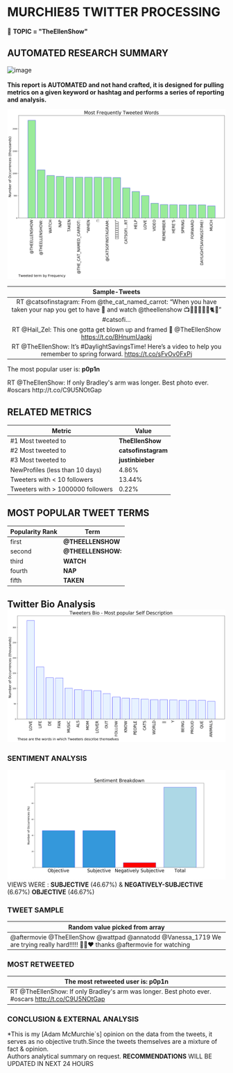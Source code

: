 # MURCHIE85 TWITTER PROCESSING 
&#x1F34E; **TOPIC = "TheEllenShow"**

## AUTOMATED RESEARCH SUMMARY

![image](https://marketingplatform.google.com/about/static/images/gmp/analytics-smb-benefit.jpg)
<br></br>
<b> This report is AUTOMATED and not hand crafted, it is designed for pulling metrics on a given keyword or hashtag and performs a series of reporting and analysis.</b>



![image](TWEETS.png)



|                **Sample-Tweets**        |
| :-------------: |
| RT @catsofinstagram: From @the_cat_named_carrot: “When you have taken your nap you get to have 🍿 and watch @theellenshow 📺👱🏻🍿👶🏼🐈🥕” #catsofi… |
| RT @Hail_Zel: This one gotta get blown up and framed 🖤 @TheEllenShow https://t.co/BHnumUaqkj |
| RT @TheEllenShow: It’s #DaylightSavingsTime! Here’s a video to help you remember to spring forward. https://t.co/sFvOv0FxPj |

The most popular user is: **p0p1n**
<div class="alert alert-block alert-danger"> RT @TheEllenShow: If only Bradley's arm was longer. Best photo ever. #oscars http://t.co/C9U5NOtGap</div>

## RELATED METRICS<br>
| Metric | Value |
| ------------- | ------------- |
| #1 Most tweeted to  | **TheEllenShow** |
| #2 Most tweeted to  | **catsofinstagram** |
| #3 Most tweeted to  | **justinbieber** |
| NewProfiles (less than 10 days) | 4.86%  |
| Tweeters with < 10 followers  | 13.44%|
| Tweeters with > 1000000 followers  | 0.22%  |



## MOST POPULAR TWEET TERMS 


| Popularity Rank  | Term |
| ------------- | ------------- |
| first  | **@THEELLENSHOW**  |
| second  | **@THEELLENSHOW:**  |
| third  | **WATCH** |
| fourth  | **NAP**  |
| fifth  | **TAKEN**  |


## Twitter Bio Analysis![image](BIO.png)
### SENTIMENT ANALYSIS
![image](sentiment.png)
VIEWS WERE : **SUBJECTIVE**  (46.67%) & **NEGATIVELY-SUBJECTIVE** (6.67%) **OBJECTIVE** (46.67%)

### TWEET SAMPLE 
| Random value picked from array |
| ------------- |
|@aftermovie @TheEllenShow @wattpad @annatodd @Vanessa_1719 We are trying really hard!!!!! 🙏🏻❤️ thanks @aftermovie for watching |

### MOST RETWEETED 

| The most retweeted user is: **p0p1n**  |
| ------------- |
| RT @TheEllenShow: If only Bradley's arm was longer. Best photo ever. #oscars http://t.co/C9U5NOtGap |

### CONCLUSION & EXTERNAL ANALYSIS

*This is my [Adam McMurchie`s] opinion on the data from the tweets, it serves as no objective truth.Since the tweets themselves are a mixture of fact & opinion.<br>
Authors analytical summary on request.
**RECOMMENDATIONS** WILL BE UPDATED IN NEXT  24 HOURS <br>